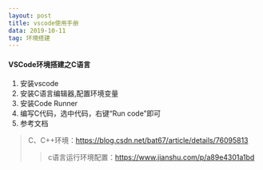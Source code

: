 ```yaml
---
layout: post
title: vscode使用手册
data: 2019-10-11
tag: 环境搭建
---
```


#### VSCode环境搭建之C语言
1. 安装vscode
2. 安装C语言编辑器,配置环境变量
3. 安装Code Runner
4. 编写C代码，选中代码，右键“Run code”即可
5. 参考文档
> C、C++环境：https://blog.csdn.net/bat67/article/details/76095813
>> c语言运行环境配置：https://www.jianshu.com/p/a89e4301a1bd
